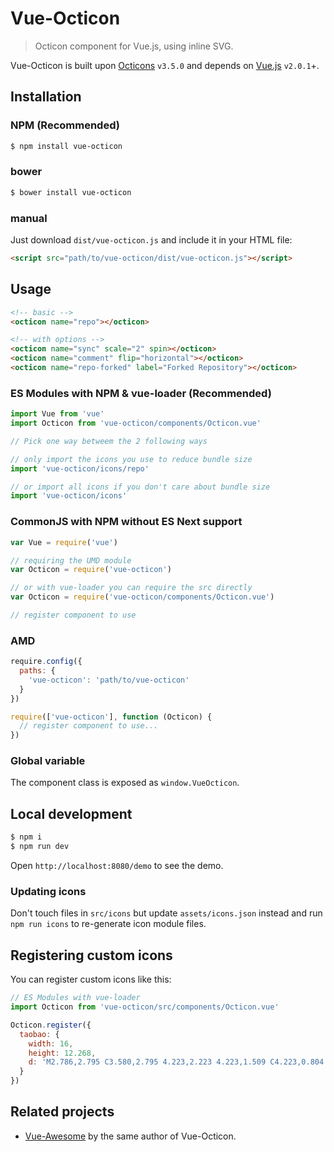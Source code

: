 # Vue-Octicon

> Octicon component for Vue.js, using inline SVG.

Vue-Octicon is built upon [Octicons](https://octicons.github.com/) `v3.5.0` and depends on [Vue.js](https://vuejs.org/) `v2.0.1`+.

## Installation

### NPM (Recommended)

```bash
$ npm install vue-octicon
```

### bower

```bash
$ bower install vue-octicon
```

### manual

Just download `dist/vue-octicon.js` and include it in your HTML file:

```html
<script src="path/to/vue-octicon/dist/vue-octicon.js"></script>
```

## Usage

```html
<!-- basic -->
<octicon name="repo"></octicon>

<!-- with options -->
<octicon name="sync" scale="2" spin></octicon>
<octicon name="comment" flip="horizontal"></octicon>
<octicon name="repo-forked" label="Forked Repository"></octicon>
```

### ES Modules with NPM & vue-loader (Recommended)

```js
import Vue from 'vue'
import Octicon from 'vue-octicon/components/Octicon.vue'

// Pick one way betweem the 2 following ways

// only import the icons you use to reduce bundle size
import 'vue-octicon/icons/repo'

// or import all icons if you don't care about bundle size
import 'vue-octicon/icons'
```


### CommonJS with NPM without ES Next support

```js
var Vue = require('vue')

// requiring the UMD module
var Octicon = require('vue-octicon')

// or with vue-loader you can require the src directly
var Octicon = require('vue-octicon/components/Octicon.vue')

// register component to use
```

### AMD

```js
require.config({
  paths: {
    'vue-octicon': 'path/to/vue-octicon'
  }
})

require(['vue-octicon'], function (Octicon) {
  // register component to use...
})
```

### Global variable

The component class is exposed as `window.VueOcticon`.

## Local development

```bash
$ npm i
$ npm run dev
```

Open `http://localhost:8080/demo` to see the demo.

### Updating icons

Don't touch files in `src/icons` but update `assets/icons.json` instead and run `npm run icons` to re-generate icon module files.

## Registering custom icons

You can register custom icons like this:

```js
// ES Modules with vue-loader
import Octicon from 'vue-octicon/src/components/Octicon.vue'

Octicon.register({
  taobao: {
    width: 16,
    height: 12.268,
    d: 'M2.786,2.795 C3.580,2.795 4.223,2.223 4.223,1.509 C4.223,0.804 3.580,0.223 2.786,0.223 C1.991,0.223 1.348,0.804 1.348,1.509 C1.348,2.223 1.991,2.795 2.786,2.795 L2.786,2.795 Z M1.589,3.321 L0.688,4.705 L2.357,5.750 C2.357,5.750 3.473,6.313 2.946,7.384 C2.446,8.393 0.018,10.607 0.018,10.607 L2.196,11.964 C3.696,8.696 3.607,9.134 3.982,7.955 C4.366,6.759 4.455,5.839 3.795,5.179 C2.946,4.330 2.848,4.250 1.589,3.321 L1.589,3.321 Z M15.714,2.955 C15.714,2.955 15.250,-0.723 7.196,1.554 C7.536,0.955 7.705,0.563 7.705,0.563 L5.696,0.000 C5.696,0.000 4.884,2.643 3.438,3.884 C3.438,3.884 4.839,4.688 4.821,4.661 C5.223,4.268 5.580,3.857 5.893,3.464 C6.214,3.321 6.527,3.188 6.830,3.063 C6.455,3.741 5.857,4.741 5.250,5.375 L6.098,6.116 C6.098,6.116 6.679,5.554 7.313,4.884 L8.027,4.884 L8.027,6.125 L5.223,6.125 L5.223,7.107 L8.027,7.107 L8.027,9.482 C7.991,9.473 7.955,9.473 7.920,9.473 C7.616,9.455 7.125,9.411 6.946,9.107 C6.714,8.750 6.884,8.080 6.893,7.670 L4.955,7.670 L4.884,7.705 C4.884,7.705 4.179,10.884 6.938,10.813 C9.509,10.884 10.991,10.098 11.696,9.554 L11.982,10.607 L13.571,9.946 L12.491,7.313 L11.205,7.705 L11.446,8.616 C11.116,8.857 10.732,9.045 10.321,9.179 L10.321,7.107 L13.054,7.107 L13.054,6.125 L10.321,6.125 L10.321,4.884 L13.071,4.884 L13.071,3.902 L8.188,3.902 C8.536,3.473 8.813,3.080 8.893,2.830 L8.036,2.598 C11.688,1.295 13.723,1.518 13.705,3.661 L13.705,9.304 C13.705,9.304 13.920,11.241 11.696,11.107 L10.500,10.848 L10.214,11.991 C10.214,11.991 15.402,13.464 15.821,9.482 C16.250,5.491 15.714,2.955 15.714,2.955 L15.714,2.955 Z'
  }
})
```

## Related projects

* [Vue-Awesome](https://github.com/Justineo/vue-awesome) by the same author of Vue-Octicon.
